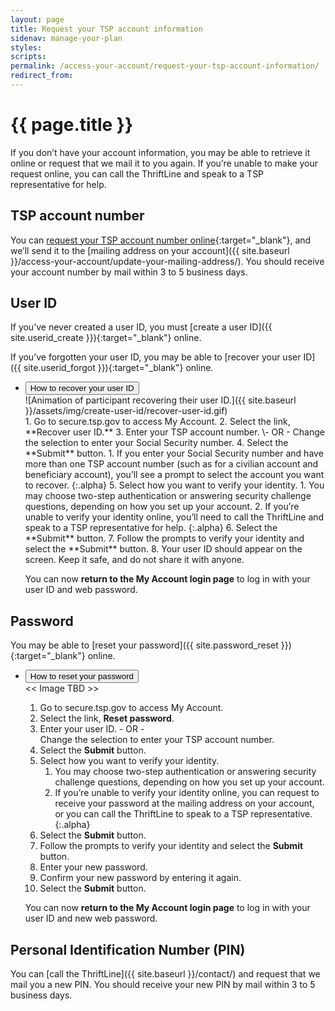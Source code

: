 ```yaml
---
layout: page
title: Request your TSP account information
sidenav: manage-your-plan
styles:
scripts:
permalink: /access-your-account/request-your-tsp-account-information/
redirect_from:
---
```


# {{ page.title }}
If you don’t have your account information, you may be able to retrieve it online or request that we mail it to you again. If you’re unable to make your request online, you can call the ThriftLine and speak to a TSP representative for help.

## TSP account number
You can [request your TSP account number online](https://secure.tsp.gov/tsp/forgottenAccount.html){:target="\_blank"}, and we’ll send it to the [mailing address on your account]({{ site.baseurl }}/access-your-account/update-your-mailing-address/). You should receive your account number by mail within 3 to 5 business days.

## User ID
If you’ve never created a user ID, you must [create a user ID]({{ site.userid_create }}){:target="\_blank"} online.

If you’ve forgotten your user ID, you may be able to [recover your user ID]({{ site.userid_forgot }}){:target="\_blank"} online.

<ul class="usa-accordion-bordered">
<li>
  <button
    class="usa-accordion-button"
    aria-expanded="false"
    aria-controls="recover-user-id"
    id="recover">
    How to recover your user ID
  </button>
  <div id="recover-user-id" class="usa-accordion-content">
  <div class="usa-grid how-to">
  <div class="usa-width-one-whole" markdown="1">
  ![Animation of participant recovering their user ID.]({{ site.baseurl }}/assets/img/create-user-id/recover-user-id.gif)

  <div class="steps" markdown="1">
  1. Go to secure.tsp.gov to access My Account.
  2. Select the link, **Recover user ID.**   
  3. Enter your TSP account number.   
    \- OR -   
    Change the selection to enter your Social Security number.
  4. Select the **Submit** button.
     1. If you enter your Social Security number and have more than one TSP account number (such as for a civilian account and beneficiary account), you’ll see a prompt to select the account you want to recover.
      {:.alpha}
  5. Select how you want to verify your identity.
     1. You may choose <span data-term="Two-step authentication" class="js-glossary-toggle term term-end">two-step authentication</span> or answering <span data-term="security challenge questions" class="js-glossary-toggle term term-end">security challenge questions</span>, depending on how you set up your account.
     2. If you’re unable to verify your identity online, you’ll need to call the ThriftLine and speak to a TSP representative for help.
     {:.alpha}
  6.	Select the **Submit** button.
  7.	Follow the prompts to verify your identity and select the **Submit** button.
  8.	Your user ID should appear on the screen. Keep it safe, and do not share it with anyone.

  You can now **return to the My Account login page** to log in with your user ID and web password.
  </div>

  </div>
  </div>
  <!-- END div.usa-grid how-to -->
  </div>
</li>
</ul>

## Password
You may be able to [reset your password]({{ site.password_reset }}){:target="\_blank"} online.

<ul class="usa-accordion-bordered">
<li>
  <button
    class="usa-accordion-button"
    aria-expanded="false"
    aria-controls="reset-password"
    id="reset">
    How to reset your password
  </button>
  <div id="reset-password" class="usa-accordion-content">
  <div class="usa-grid how-to">
  <div class="usa-width-one-whole" markdown="1">
  << Image TBD >>

  <div class="steps" markdown="1">

  1. Go to secure.tsp.gov to access My Account.
  2. Select the link, **Reset password**.
  3. Enter your user ID.
    \- OR -   
    Change the selection to enter your TSP account number.
  4. Select the **Submit** button.
  5. Select how you want to verify your identity.
     1. You may choose two-step authentication or answering security challenge questions, depending on how you set up your account.
     2. If you’re unable to verify your identity online, you can request to receive your password at the mailing address on your account, or you can call the ThriftLine to speak to a TSP representative.
     {:.alpha}
  6. Select the **Submit** button.
  7. Follow the prompts to verify your identity and select the **Submit** button.
  8. Enter your new password.
  9. Confirm your new password by entering it again.
  10. Select the **Submit** button.

  You can now **return to the My Account login page** to log in with your user ID and new web password.
  </div>

  </div>
  </div>
  <!-- END div.usa-grid how-to -->
  </div>
</li>
</ul>

## Personal Identification Number (PIN)
You can [call the ThriftLine]({{ site.baseurl }}/contact/) and request that we mail you a new PIN. You should receive your new PIN by mail within 3 to 5 business days.
